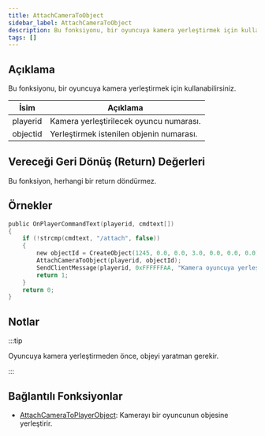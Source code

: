 ```yaml
---
title: AttachCameraToObject
sidebar_label: AttachCameraToObject
description: Bu fonksiyonu, bir oyuncuya kamera yerleştirmek için kullanabilirsiniz.
tags: []
---
```


## Açıklama

Bu fonksiyonu, bir oyuncuya kamera yerleştirmek için kullanabilirsiniz.

| İsim     | Açıklama                                                             |
| -------- | -------------------------------------------------------------------- |
| playerid | Kamera yerleştirilecek oyuncu numarası.                              |
| objectid | Yerleştirmek istenilen objenin numarası.                             |

## Vereceği Geri Dönüş (Return) Değerleri

Bu fonksiyon, herhangi bir return döndürmez.

## Örnekler

```c
public OnPlayerCommandText(playerid, cmdtext[])
{
    if (!strcmp(cmdtext, "/attach", false))
    {
        new objectId = CreateObject(1245, 0.0, 0.0, 3.0, 0.0, 0.0, 0.0);
        AttachCameraToObject(playerid, objectId);
        SendClientMessage(playerid, 0xFFFFFFAA, "Kamera oyuncuya yerleştirildi.");
        return 1;
    }
    return 0;
}
```

## Notlar

:::tip

Oyuncuya kamera yerleştirmeden önce, objeyi yaratman gerekir.

:::

## Bağlantılı Fonksiyonlar

- [AttachCameraToPlayerObject](AttachCameraToPlayerObject): Kamerayı bir oyuncunun objesine yerleştirir.
